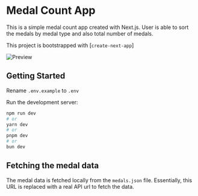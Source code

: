 # Medal Count App

This is a simple medal count app created with Next.js. User is able to sort the medals by medal type and also total number of medals.

This project is bootstrapped with [`create-next-app`]

![Preview](https://i.imgur.com/52lj14D.png)

## Getting Started

Rename `.env.example` to `.env`

Run the development server:

```bash
npm run dev
# or
yarn dev
# or
pnpm dev
# or
bun dev
```

## Fetching the medal data

The medal data is fetched locally from the `medals.json` file. Essentially, this URL is replaced with a real API url to fetch the data.
